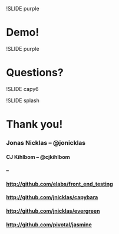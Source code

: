 !SLIDE purple

# Demo!

!SLIDE purple

# Questions?

!SLIDE capy6

!SLIDE splash

# Thank you!

### Jonas Nicklas – @jonicklas
#### CJ Kihlbom – @cjkihlbom
#### –
#### <http://github.com/elabs/front_end_testing>
#### <http://github.com/jnicklas/capybara>
#### <http://github.com/jnicklas/evergreen>
#### <http://github.com/pivotal/jasmine>
